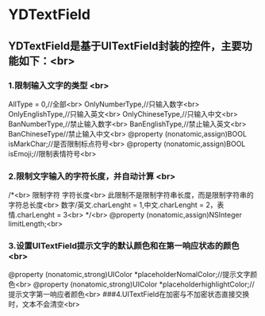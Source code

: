 # YDTextField
## YDTextField是基于UITextField封装的控件，主要功能如下：\<br>
### 1.限制输入文字的类型 \<br>
AllType = 0,//全部\<br>
OnlyNumberType,//只输入数字\<br>
OnlyEnglishType,//只输入英文\<br>
OnlyChineseType,//只输入中文\<br>
BanNumberType,//禁止输入数字\<br>
BanEnglishType,//禁止输入英文\<br>
BanChineseType//禁止输入中文\<br>
@property (nonatomic,assign)BOOL isMarkChar;//是否限制标点符号\<br>
@property (nonatomic,assign)BOOL isEmoji;//限制表情符号\<br>
### 2.限制文字输入的字符长度，并自动计算 \<br>
/*\<br>
 限制字符 字符长度\<br>
 此限制不是限制字符串长度，而是限制字符串的字符总长度\<br>
 数字/英文.charLenght = 1,中文.charLenght = 2，表情.charLenght = 3\<br>
 */\<br>
@property (nonatomic,assign)NSInteger limitLength;\<br>
### 3.设置UITextField提示文字的默认颜色和在第一响应状态的颜色\<br>
@property (nonatomic,strong)UIColor *placeholderNomalColor;//提示文字颜色\<br>
@property (nonatomic,strong)UIColor *placeholderhighlightColor;//提示文字第一响应者颜色\<br>
###4.UITextField在加密与不加密状态直接交换时，文本不会清空\<br>